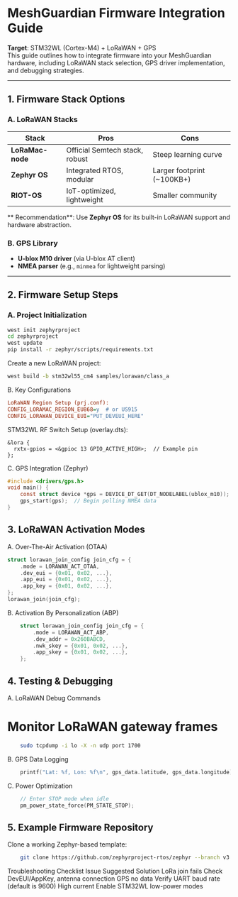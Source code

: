 # MeshGuardian Firmware Integration Guide

**Target**: STM32WL (Cortex-M4) + LoRaWAN + GPS  
This guide outlines how to integrate firmware into your MeshGuardian hardware, including LoRaWAN stack selection, GPS driver implementation, and debugging strategies.

---

## 1. Firmware Stack Options

### A. LoRaWAN Stacks

| Stack         | Pros                                  | Cons                        |
|---------------|---------------------------------------|-----------------------------|
| **LoRaMac-node** | Official Semtech stack, robust        | Steep learning curve        |
| **Zephyr OS**    | Integrated RTOS, modular              | Larger footprint (~100KB+) |
| **RIOT-OS**      | IoT-optimized, lightweight            | Smaller community           |

** Recommendation**: Use **Zephyr OS** for its built-in LoRaWAN support and hardware abstraction.

### B. GPS Library

- **U-blox M10 driver** (via U-blox AT client)
- **NMEA parser** (e.g., `minmea` for lightweight parsing)

---

## 2. Firmware Setup Steps

### A. Project Initialization

```bash
west init zephyrproject
cd zephyrproject
west update
pip install -r zephyr/scripts/requirements.txt
```  

Create a new LoRaWAN project:  
```bash
west build -b stm32wl55_cm4 samples/lorawan/class_a
```  

B. Key Configurations
```ini
LoRaWAN Region Setup (prj.conf):  
CONFIG_LORAMAC_REGION_EU868=y  # or US915
CONFIG_LORAWAN_DEVICE_EUI="PUT_DEVEUI_HERE"
```  

STM32WL RF Switch Setup (overlay.dts):  
```dts
&lora {
  rxtx-gpios = <&gpioc 13 GPIO_ACTIVE_HIGH>;  // Example pin
};
```  

C. GPS Integration (Zephyr)  
```c
#include <drivers/gps.h>
void main() {
    const struct device *gps = DEVICE_DT_GET(DT_NODELABEL(ublox_m10));
    gps_start(gps);  // Begin polling NMEA data
}
```  

## 3. LoRaWAN Activation Modes
A. Over-The-Air Activation (OTAA) 
```c
struct lorawan_join_config join_cfg = {
    .mode = LORAWAN_ACT_OTAA,
    .dev_eui = {0x01, 0x02, ...},
    .app_eui = {0x01, 0x02, ...},
    .app_key = {0x01, 0x02, ...},
};
lorawan_join(join_cfg);
```  
B. Activation By Personalization (ABP) 
```c
    struct lorawan_join_config join_cfg = {
        .mode = LORAWAN_ACT_ABP,
        .dev_addr = 0x260BABCD,
        .nwk_skey = {0x01, 0x02, ...},
        .app_skey = {0x01, 0x02, ...},
    };
```  
## 4. Testing & Debugging
A. LoRaWAN Debug Commands  
# Monitor LoRaWAN gateway frames
```bash
    sudo tcpdump -i lo -X -n udp port 1700
```  

B. GPS Data Logging  
```c
    printf("Lat: %f, Lon: %f\n", gps_data.latitude, gps_data.longitude);
```

C. Power Optimization 
```c
    // Enter STOP mode when idle
    pm_power_state_force(PM_STATE_STOP);
```  

## 5. Example Firmware Repository
Clone a working Zephyr-based template:  
```bash
    git clone https://github.com/zephyrproject-rtos/zephyr --branch v3.4.0
```  

Troubleshooting Checklist
Issue	Suggested Solution
LoRa join fails	Check DevEUI/AppKey, antenna connection
GPS no data	Verify UART baud rate (default is 9600)
High current	Enable STM32WL low-power modes